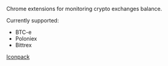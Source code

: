Chrome extensions for monitoring crypto exchanges balance.

Currently supported:

 * BTC-e
 * Poloniex
 * Bittrex

[Iconpack](https://www.iconfinder.com/iconsets/cryptocoins)
